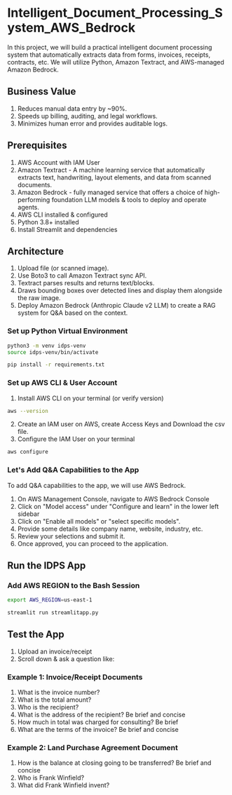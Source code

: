 # Intelligent_Document_Processing_System_AWS_Bedrock
In this project, we will build a practical intelligent document processing system that automatically extracts data from forms, invoices, receipts, contracts, etc. We will utilize Python, Amazon Textract, and AWS-managed Amazon Bedrock. 


## Business Value
1. Reduces manual data entry by ~90%.
2. Speeds up billing, auditing, and legal workflows.
3. Minimizes human error and provides auditable logs. 


## Prerequisites
1. AWS Account with IAM User
2. Amazon Textract - A machine learning service that automatically extracts text, handwriting, layout elements, and data from scanned documents.
3. Amazon Bedrock - fully managed service that offers a choice of high-performing foundation LLM models & tools to deploy and operate agents.
4. AWS CLI installed & configured
5. Python 3.8+ installed
6. Install Streamlit and dependencies


## Architecture
1. Upload file (or scanned image).
2. Use Boto3 to call Amazon Textract sync API.
3. Textract parses results and returns text/blocks.
4. Draws bounding boxes over detected lines and display them alongside the raw image.
5. Deploy Amazon Bedrock (Anthropic Claude v2 LLM) to create a RAG system for Q&A based on the context.


### Set up Python Virtual Environment
```sh
python3 -m venv idps-venv
source idps-venv/bin/activate
```

```sh
pip install -r requirements.txt
```

### Set up AWS CLI & User Account
1. Install AWS CLI on your terminal (or verify version)
```sh
aws --version
```
2. Create an IAM user on AWS, create Access Keys and Download the csv file.
3. Configure the IAM User on your terminal 
```sh
aws configure
```


### Let's Add Q&A Capabilities to the App

To add Q&A capabilities to the app, we will use AWS Bedrock.
1. On AWS Management Console, navigate to AWS Bedrock Console
2. Click on "Model access" under "Configure and learn" in the lower left sidebar
3. Click on "Enable all models" or "select specific models".
4. Provide some details like company name, website, industry, etc. 
5. Review your selections and submit it.
6. Once approved, you can proceed to the application.



## Run the IDPS App

### Add AWS REGION to the Bash Session
```sh
export AWS_REGION=us-east-1
```

```sh
streamlit run streamlitapp.py
```


## Test the App
1. Upload an invoice/receipt
2. Scroll down & ask a question like:

### Example 1: Invoice/Receipt Documents
1. What is the invoice number?
2. What is the total amount?
3. Who is the recipient?
4. What is the address of the recipient? Be brief and concise
5. How much in total was charged for consulting? Be brief
6. What are the terms of the invoice? Be brief and concise

### Example 2: Land Purchase Agreement Document
1. How is the balance at closing going to be transferred? Be brief and concise
2. Who is Frank Winfield?
3. What did Frank Winfield invent?

